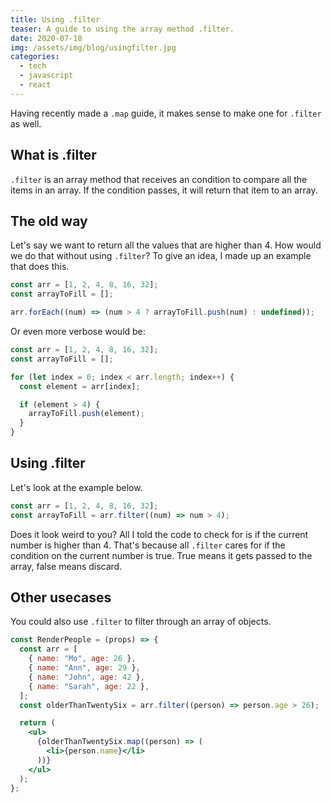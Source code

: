 ```yaml
---
title: Using .filter
teaser: A guide to using the array method .filter.
date: 2020-07-18
img: /assets/img/blog/usingfilter.jpg
categories:
  - tech
  - javascript
  - react
---
```


Having recently made a `.map` guide, it makes sense to make one for `.filter` as well.

## What is .filter

`.filter` is an array method that receives an condition to compare all the items in
an array. If the condition passes, it will return that item to an array.

## The old way

Let's say we want to return all the values that are higher than 4. How would we do that
without using `.filter`? To give an idea, I made up an example that does this.

```js
const arr = [1, 2, 4, 8, 16, 32];
const arrayToFill = [];

arr.forEach((num) => (num > 4 ? arrayToFill.push(num) : undefined));
```

Or even more verbose would be:

```js
const arr = [1, 2, 4, 8, 16, 32];
const arrayToFill = [];

for (let index = 0; index < arr.length; index++) {
  const element = arr[index];

  if (element > 4) {
    arrayToFill.push(element);
  }
}
```

## Using .filter

Let's look at the example below.

```js
const arr = [1, 2, 4, 8, 16, 32];
const arrayToFill = arr.filter((num) => num > 4);
```

Does it look weird to you? All I told the code to check for is if the current number is higher than 4. That's because all `.filter` cares for if the condition on the current number is true. True means it gets passed to the array, false means discard.

## Other usecases

You could also use `.filter` to filter through an array of objects.

```jsx
const RenderPeople = (props) => {
  const arr = [
    { name: "Mo", age: 26 },
    { name: "Ann", age: 29 },
    { name: "John", age: 42 },
    { name: "Sarah", age: 22 },
  ];
  const olderThanTwentySix = arr.filter((person) => person.age > 26);

  return (
    <ul>
      {olderThanTwentySix.map((person) => (
        <li>{person.name}</li>
      ))}
    </ul>
  );
};
```
